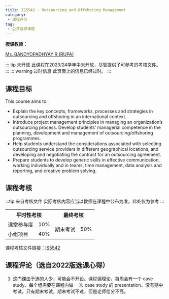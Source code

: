 ```yaml
---
title: IS5542 - Outsourcing and Offshoring Management
category:
 - 课程评价
tag:
 - 公共选修课程
---
```



**授课教师：**

[Ms. BANDYOPADHYAY R.(RUPA)](https://www.cb.cityu.edu.hk/staff/rbandyop/)

::: tip 未开放
此课程在2023/24学年中未开放，尽管提供了可参考的考核文件。
:::
::: warning 过时信息
此页面上的信息已经过时。
:::

## 课程目标

This course aims to:

- Explain the key concepts, frameworks, processes and strategies in outsourcing and offshoring in an international context.
- Introduce project management principles in managing an organization’s outsourcing process.
Develop students’ managerial competence in the planning, development and management of outsourcing/offshoring programmes.
- Help students understand the considerations associated with selecting outsourcing service providers in different geographical locations, and developing and negotiating the contract for an outsourcing agreement.
- Prepare students to develop generic skills in effective communication, working individually and in teams, time management, data analysis and reporting, and creative problem solving.

## 课程考核

:::tip 来自考核文件
实际考核内容应当以教师在课程中公布为准，此处仅为参考
:::

<table>
    <tr>
        <th colspan=2>
            平时性考核
        </th>
        <th colspan=2>
            最终考核
        </th>
    </tr>
    <tr>
        <td>
            课堂参与度
        </td>
        <td>
            10%
        </td>
        <td rowspan=2>
            期末考试
        </td>
        <td rowspan=2>
            50%
        </td>
    </tr>
    <tr>
        <td>
            小组项目
        </td>
        <td>
            40%
        </td>
    </tr>
</table>

课程考核文件链接：[IS5542](https://www.cityu.edu.hk/pg/202324/course/IS5542.pdf)

## 课程评论（选自2022版选课心得）

1. 这门课由于选的人少，可能会不开设。课程偏理论，每周会有一个 case study，每个组需要在课程内做一 次 case study 的 presentation。没有期中考试，只有期末考试，期末考试不难，但是老师给分不高。
